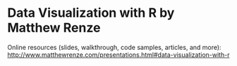 Data Visualization with R by Matthew Renze
=================================================================================

Online resources (slides, walkthrough, code samples, articles,  and more):
http://www.matthewrenze.com/presentations.html#data-visualization-with-r
